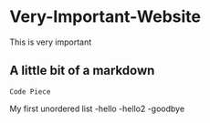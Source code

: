 # Very-Important-Website
This is very important

## A little bit of a markdown
`Code Piece`

My first unordered list
-hello
-hello2
-goodbye



